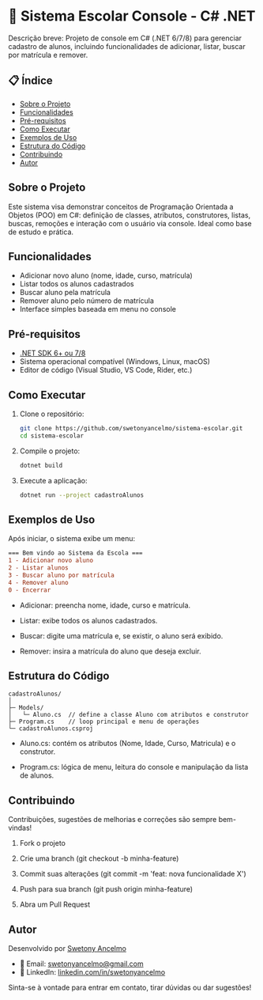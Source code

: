 # 🏫 Sistema Escolar Console - C# .NET

Descrição breve:
Projeto de console em C# (.NET 6/7/8) para gerenciar cadastro de alunos, incluindo funcionalidades de adicionar, listar, buscar por matrícula e remover.



## 📋 Índice

- [Sobre o Projeto](#sobre-o-projeto)  
- [Funcionalidades](#funcionalidades)  
- [Pré-requisitos](#pré-requisitos)  
- [Como Executar](#como-executar)  
- [Exemplos de Uso](#exemplos-de-uso)  
- [Estrutura do Código](#estrutura-do-código)  
- [Contribuindo](#contribuindo)  
- [Autor](#autor)



## Sobre o Projeto

Este sistema visa demonstrar conceitos de Programação Orientada a Objetos (POO) em C#: definição de classes, atributos, construtores, listas, buscas, remoções e interação com o usuário via console. Ideal como base de estudo e prática.



## Funcionalidades

- Adicionar novo aluno (nome, idade, curso, matrícula)  
- Listar todos os alunos cadastrados  
- Buscar aluno pela matrícula  
- Remover aluno pelo número de matrícula  
- Interface simples baseada em menu no console



## Pré-requisitos

- [.NET SDK 6+ ou 7/8](https://dotnet.microsoft.com)  
- Sistema operacional compatível (Windows, Linux, macOS)  
- Editor de código (Visual Studio, VS Code, Rider, etc.)



## Como Executar

1. Clone o repositório:
   ```bash
   git clone https://github.com/swetonyancelmo/sistema-escolar.git
   cd sistema-escolar
2. Compile o projeto:
    ```bash
   dotnet build
3. Execute a aplicação:
    ```bash
    dotnet run --project cadastroAlunos

## Exemplos de Uso
Após iniciar, o sistema exibe um menu:
```diff
=== Bem vindo ao Sistema da Escola ===
1 - Adicionar novo aluno
2 - Listar alunos
3 - Buscar aluno por matrícula
4 - Remover aluno
0 - Encerrar
```
- Adicionar: preencha nome, idade, curso e matrícula.

- Listar: exibe todos os alunos cadastrados.

- Buscar: digite uma matrícula e, se existir, o aluno será exibido.

- Remover: insira a matrícula do aluno que deseja excluir.

## Estrutura do Código
```text
cadastroAlunos/
│
├─ Models/
│   └─ Aluno.cs  // define a classe Aluno com atributos e construtor
├─ Program.cs    // loop principal e menu de operações
└─ cadastroAlunos.csproj
```
- Aluno.cs: contém os atributos (Nome, Idade, Curso, Matricula) e o construtor.

- Program.cs: lógica de menu, leitura do console e manipulação da lista de alunos.

## Contribuindo

Contribuições, sugestões de melhorias e correções são sempre bem-vindas!

1. Fork o projeto

2. Crie uma branch (git checkout -b minha-feature)

3. Commit suas alterações (git commit -m 'feat: nova funcionalidade X')

4. Push para sua branch (git push origin minha-feature)

5. Abra um Pull Request

## Autor

Desenvolvido por [Swetony Ancelmo](https://www.linkedin.com/in/swetony-ancelmo/)

- 📧 Email: swetonyancelmo@gmail.com
- 💼 LinkedIn: [linkedin.com/in/swetonyancelmo](https://www.linkedin.com/in/swetony-ancelmo/)

Sinta-se à vontade para entrar em contato, tirar dúvidas ou dar sugestões!